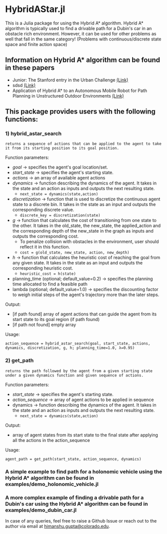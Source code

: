 # HybridAStar.jl

This is a Julia package for using the Hybrid A* algorithm. Hybrid A* algorithm is typically used to find a drivable path for a Dubin's car in an obstacle rich environment. However, it can be used for other problems as well that fall in the same category! (Problems with continuous/discrete state space and finite action space)    

## Information on Hybrid A* algorithm can be found in these papers

* Junior: The Stanford entry in the Urban Challenge [(Link)](https://onlinelibrary.wiley.com/doi/abs/10.1002/rob.20258)
* sdsd [(Link)](https://ai.unist.ac.kr/~chiu/robot/papers/dolgov_gpp_stair08.pdf)
* Application of Hybrid A* to an Autonomous Mobile Robot for Path Planning in Unstructured Outdoor Environments [(Link)](https://ieeexplore.ieee.org/abstract/document/6309512)

## This package provides users with the following functions:

### 1) hybrid_astar_search
    returns a sequence of actions that can be applied to the agent to take it from its starting position to its goal position. 

Function parameters:
  * *goal* -> specifies the agent's goal location/set.
  * *start_state* -> specifies the agent's starting state. 
  * *actions* -> an array of available agent actions 
  * *dynamics* -> function describing the dynamics of the agent. It takes in the state and an action as inputs and outputs the next resulting state. 
    * ```next_state = dynamics(state,action)```
  * *discretization* -> function that is used to discretize the continuous agent state to a discrete bin. It takes in the state as an input and outputs the corresponding discrete value.
    * ```discrete_key = discretization(state)```      
  * *g* -> function that calculates the cost of transitioning from one state to the other. It takes in the old_state, the new_state, the applied_action and the corresponding depth of the new_state in the graph as inputs and outputs the corresponding cost.
    * To penalize collision with obstacles in the environment, user should reflect it in this function. 
    * ```cost = g(old_state, new_state, action, new_depth)```  
  * *h* -> function that calculates the heuristic cost of reaching the goal from any given state. It takes in the state as an input and outputs the corresponding heuristic cost.
    * ```heuristic_cost = h(state)```   
  * planning_time (optional; default_value=0.2) -> specifies the planning time allocated to find a feasible path
  * lambda (optional; default_value=1.0) -> specifies the discounting factor to weigh initial steps of the agent's trajectory more than the later steps. 

  Output: 
  * [if path found] array of agent actions that can guide the agent from its start state to its goal region (if path found)
  * [if path not found] empty array

  Usage: 
  ```
  action_sequence = hybrid_astar_search(goal, start_state, actions, dynamics, discretization, g, h; planning_time=1.0, λ=0.95)
  ```

### 2) get_path
    returns the path followed by the agent from a given starting state under a given dynamics function and given sequence of actions.
    
  Function parameters:
  * *start_state* -> specifies the agent's starting state. 
  * *action_sequence* -> array of agent actions to be applied in sequence 
  * dynamics -> function describing the dynamics of the agent. It takes in the state and an action as inputs and outputs the next resulting state. 
    * ```next_state = dynamics(state,action)```

  Output: 
  * array of agent states from its start state to the final state after applying all the actions in the action_sequence  

  Usage:

  ```
  agent_path = get_path(start_state, action_sequence, dynamics)
  ```


### A simple example to find path for a holonomic vehicle using the Hybrid A* algorithm can be found in examples/demo_holonomic_vehicle.jl

### A more complex example of finding a drivable path for a Dubin's car using the Hybrid A* algorithm can be found in examples/demo_dubin_car.jl


In case of any queries, feel free to raise a Github Issue or reach out to the author via email at himanshu.gupta@colorado.edu.

  
